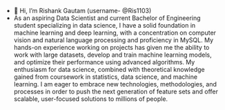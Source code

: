 - 👋 Hi, I’m Rishank Gautam (username- @Ris1103)
- As an aspiring Data Scientist and current Bachelor of Engineering student specializing in data science, I have a solid foundation in machine learning and deep learning, with a concentration on computer vision and natural language processing and proficiency in MySQL. My hands-on experience working on projects has given me the ability to work with large datasets, develop and train machine learning models, and optimize their performance using advanced algorithms. My enthusiasm for data science, combined with theoretical knowledge gained from coursework in statistics, data science, and machine learning. I am eager to embrace new technologies, methodologies, and processes in order to push the next generation of feature sets and offer scalable, user-focused solutions to millions of people.
